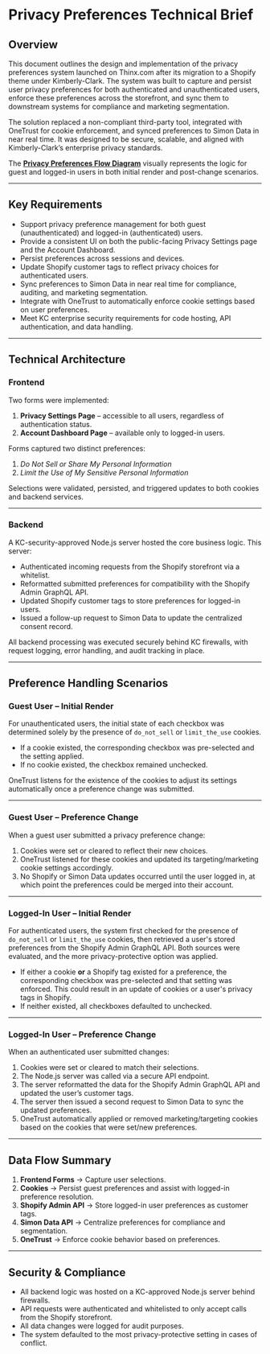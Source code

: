 # Privacy Preferences Technical Brief

## Overview

This document outlines the design and implementation of the privacy preferences system launched on Thinx.com after its migration to a Shopify theme under Kimberly-Clark. The system was built to capture and persist user privacy preferences for both authenticated and unauthenticated users, enforce these preferences across the storefront, and sync them to downstream systems for compliance and marketing segmentation.

The solution replaced a non-compliant third-party tool, integrated with OneTrust for cookie enforcement, and synced preferences to Simon Data in near real time. It was designed to be secure, scalable, and aligned with Kimberly-Clark’s enterprise privacy standards.

The [**Privacy Preferences Flow Diagram**](https://github.com/ksantiago/materials-exercise/blob/main/writing-samples/thinx-privacy-preference-diagram.pdf) visually represents the logic for guest and logged-in users in both initial render and post-change scenarios.

---

## Key Requirements

* Support privacy preference management for both guest (unauthenticated) and logged-in (authenticated) users.
* Provide a consistent UI on both the public-facing Privacy Settings page and the Account Dashboard.
* Persist preferences across sessions and devices.
* Update Shopify customer tags to reflect privacy choices for authenticated users.
* Sync preferences to Simon Data in near real time for compliance, auditing, and marketing segmentation.
* Integrate with OneTrust to automatically enforce cookie settings based on user preferences.
* Meet KC enterprise security requirements for code hosting, API authentication, and data handling.

---

## Technical Architecture

### Frontend

Two forms were implemented:
1. **Privacy Settings Page** – accessible to all users, regardless of authentication status.
2. **Account Dashboard Page** – available only to logged-in users.

Forms captured two distinct preferences:
1. *Do Not Sell or Share My Personal Information*
2. *Limit the Use of My Sensitive Personal Information*

Selections were validated, persisted, and triggered updates to both cookies and backend services.

---

### Backend

A KC-security-approved Node.js server hosted the core business logic. This server:
* Authenticated incoming requests from the Shopify storefront via a whitelist.
* Reformatted submitted preferences for compatibility with the Shopify Admin GraphQL API.
* Updated Shopify customer tags to store preferences for logged-in users.
* Issued a follow-up request to Simon Data to update the centralized consent record.

All backend processing was executed securely behind KC firewalls, with request logging, error handling, and audit tracking in place.

---

## Preference Handling Scenarios

### Guest User – Initial Render

For unauthenticated users, the initial state of each checkbox was determined solely by the presence of `do_not_sell` or `limit_the_use` cookies.

* If a cookie existed, the corresponding checkbox was pre-selected and the setting applied.
* If no cookie existed, the checkbox remained unchecked.

OneTrust listens for the existence of the cookies to adjust its settings automatically once a preference change was submitted.

---

### Guest User – Preference Change

When a guest user submitted a privacy preference change:

1. Cookies were set or cleared to reflect their new choices.
2. OneTrust listened for these cookies and updated its targeting/marketing cookie settings accordingly.
3. No Shopify or Simon Data updates occurred until the user logged in, at which point the preferences could be merged into their account.

---

### Logged-In User – Initial Render

For authenticated users, the system first checked for the presence of `do_not_sell` or `limit_the_use` cookies, then retrieved a user's stored preferences from the Shopify Admin GraphQL API. Both sources were evaluated, and the more privacy-protective option was applied.

* If either a cookie **or** a Shopify tag existed for a preference, the corresponding checkbox was pre-selected and that setting was enforced. This could result in an update of cookies or a user's privacy tags in Shopify.
* If neither existed, all checkboxes defaulted to unchecked.

---

### Logged-In User – Preference Change

When an authenticated user submitted changes:

1. Cookies were set or cleared to match their selections.
2. The Node.js server was called via a secure API endpoint.
3. The server reformatted the data for the Shopify Admin GraphQL API and updated the user’s customer tags.
4. The server then issued a second request to Simon Data to sync the updated preferences.
5. OneTrust automatically applied or removed marketing/targeting cookies based on the cookies that were set/new preferences.

---

## Data Flow Summary

1. **Frontend Forms** → Capture user selections.
2. **Cookies** → Persist guest preferences and assist with logged-in preference resolution.
3. **Shopify Admin API** → Store logged-in user preferences as customer tags.
4. **Simon Data API** → Centralize preferences for compliance and segmentation.
5. **OneTrust** → Enforce cookie behavior based on preferences.

---

## Security & Compliance

* All backend logic was hosted on a KC-approved Node.js server behind firewalls.
* API requests were authenticated and whitelisted to only accept calls from the Shopify storefront.
* All data changes were logged for audit purposes.
* The system defaulted to the most privacy-protective setting in cases of conflict.

